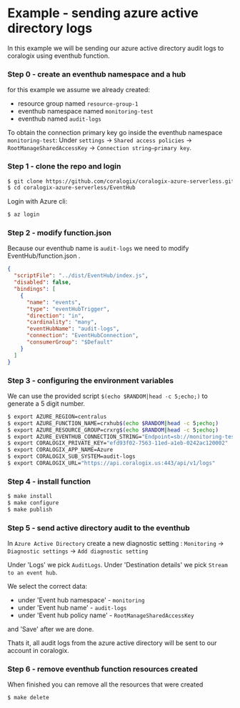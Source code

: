 # Example - sending azure active directory logs

In this example we will be sending our azure active directory audit logs to coralogix using eventhub function.  

### Step 0 - create an eventhub namespace and a hub

for this example we assume we already created:

* resource group named `resource-group-1`
* eventhub namespace named `monitoring-test`
* eventhub named `audit-logs`

To obtain the connection primary key go inside the eventhub namespace `monitoring-test`:
Under `settings` -> `Shared access policies` -> `RootManageSharedAccessKey` -> `Connection string–primary key`.

### Step 1 - clone the repo and login

```bash
$ git clone https://github.com/coralogix/coralogix-azure-serverless.git
$ cd coralogix-azure-serverless/EventHub
```

Login with Azure cli:

```bash
$ az login
```

### Step 2 - modify function.json

Because our eventhub name is `audit-logs` we need to modify EventHub/function.json .

```json
{
  "scriptFile": "../dist/EventHub/index.js",
  "disabled": false,
  "bindings": [
    {
      "name": "events",
      "type": "eventHubTrigger",
      "direction": "in",
      "cardinality": "many",
      "eventHubName": "audit-logs",
      "connection": "EventHubConnection",
      "consumerGroup": "$Default"
    }
  ]
}
```

### Step 3 - configuring the environment variables

We can use the provided script `$(echo $RANDOM|head -c 5;echo;)` to generate a 5 digit number.

```bash
$ export AZURE_REGION=centralus
$ export AZURE_FUNCTION_NAME=crxhub$(echo $RANDOM|head -c 5;echo;)
$ export AZURE_RESOURCE_GROUP=crxrg$(echo $RANDOM|head -c 5;echo;)
$ export AZURE_EVENTHUB_CONNECTION_STRING="Endpoint=sb://monitoring-test.servicebus.windows.net/;SharedAccessKeyName=RootManageSharedAccessKey;SharedAccessKey=6cks3GfMNsRciRJsi3OyIETn11OgUDrsuL0zQK1w6QI="
$ export CORALOGIX_PRIVATE_KEY="efd93f02-7563-11ed-a1eb-0242ac120002"
$ export CORALOGIX_APP_NAME=Azure
$ export CORALOGIX_SUB_SYSTEM=audit-logs
$ export CORALOGIX_URL="https://api.coralogix.us:443/api/v1/logs"
```

### Step 4 - install function

```bash
$ make install
$ make configure
$ make publish
```

### Step 5 - send active directory audit to the eventhub

In `Azure Active Directory` create a new diagnostic setting :
`Monitoring` -> `Diagnostic settings` -> `Add diagnostic setting`  

Under 'Logs' we pick `AuditLogs`.
Under 'Destination details' we pick `Stream to an event hub`.  

We select the correct data:
* under 'Event hub namespace' - `monitoring`
* under 'Event hub name' - `audit-logs`
* under 'Event hub policy name' - `RootManageSharedAccessKey`

and 'Save' after we are done.

Thats it, all audit logs from the azure active directory will be sent to our account in coralogix.

### Step 6 - remove eventhub function resources created 

When finished you can remove all the resources that were created

```bash
$ make delete
```